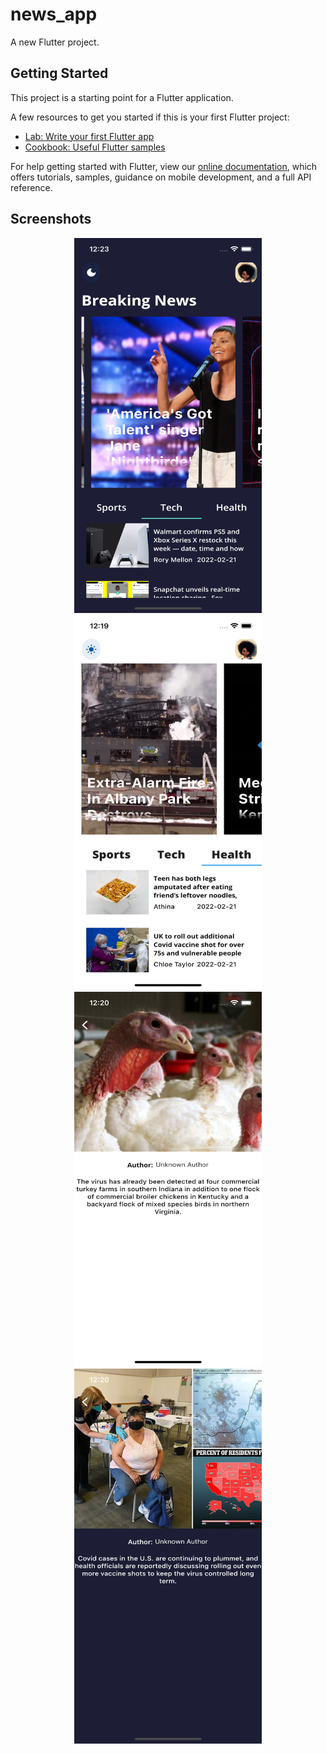 # news_app

A new Flutter project.

## Getting Started

This project is a starting point for a Flutter application.

A few resources to get you started if this is your first Flutter project:

- [Lab: Write your first Flutter app](https://flutter.dev/docs/get-started/codelab)
- [Cookbook: Useful Flutter samples](https://flutter.dev/docs/cookbook)

For help getting started with Flutter, view our
[online documentation](https://flutter.dev/docs), which offers tutorials,
samples, guidance on mobile development, and a full API reference.

## Screenshots
<div align="center">
  <img src="/ss/ss2.png" width="300px" height="600"/>
  <img src="/ss/ss1.png" width="300px" height="600"/>
  <img src="/ss/ss3.png" width="300px" height="600"/>
  <img src="/ss/ss4.png" width="300px" height="600"/>
 </div>
